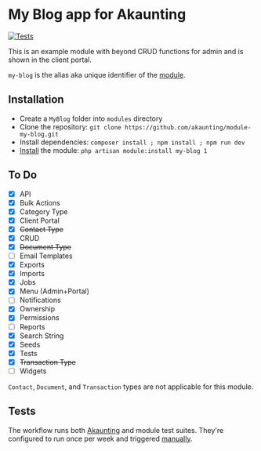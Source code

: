﻿# My Blog app for Akaunting

[![Tests](https://github.com/akaunting/module-my-blog/workflows/Tests/badge.svg?label=tests)](https://github.com/akaunting/module-my-blog/actions)

This is an example module with beyond CRUD functions for admin and is shown in the client portal.

`my-blog` is the alias aka unique identifier of the [module](https://developer.akaunting.com/documentation/modules/).

## Installation

- Create a `MyBlog` folder into `modules` directory
- Clone the repository: `git clone https://github.com/akaunting/module-my-blog.git`
- Install dependencies: `composer install ; npm install ; npm run dev`
- [Install](https://developer.akaunting.com/documentation/modules/#67474166c92e) the module: `php artisan module:install my-blog 1`

## To Do

- [x] API
- [x] Bulk Actions
- [x] Category Type
- [x] Client Portal
- [x] ~~Contact Type~~
- [x] CRUD
- [x] ~~Document Type~~
- [ ] Email Templates
- [x] Exports
- [x] Imports
- [x] Jobs
- [x] Menu (Admin+Portal)
- [ ] Notifications
- [x] Ownership
- [x] Permissions
- [ ] Reports
- [x] Search String
- [x] Seeds
- [x] Tests
- [x] ~~Transaction Type~~
- [ ] Widgets

`Contact`, `Document`, and `Transaction` types are not applicable for this module.

## Tests

The workflow runs both [Akaunting](https://github.com/akaunting/akaunting/tree/master/tests) and module test suites. They're configured to run once per week and triggered [manually](https://github.com/akaunting/module-my-blog/actions/workflows/tests.yml).
